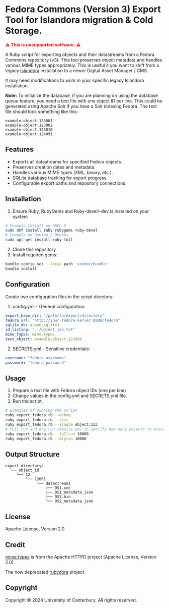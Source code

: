 # Fedora Commons (Version 3) Export Tool for Islandora migration & Cold Storage. 

<span style="color: red">**⚠️ This is unsupported software. ⚠️**</span>

A Ruby script for exporting objects and their datastreams from a Fedora Commons repository (v3). This tool preserves object metadata and handles various MIME types appropriately. This is useful it you want to shift from a legacy [Islandora](https://www.islandora.ca/) installation to a newer Digital Asset Manager / CMS. 

It may need modifications to work in your specific legacy Islandora installation.

**Note:** To initialize the database, if you are planning on using the database queue feature, you need a text file with one object ID per line. This could be generated using Apache Solr if you have a Solr indexing Fedora. The text file should look something like this:

```
example-object:123001
example-object:123002
example-object:123010
example-object:124091
```

## Features

- Exports all datastreams for specified Fedora objects.
- Preserves creation dates and metadata.
- Handles various MIME types (XML, binary, etc.).
- SQLite database tracking for export progress.
- Configurable export paths and repository connections.

## Installation

1. Ensure Ruby, RubyGems and Ruby-devel/-dev is installed on your system 

```bash
# Example Install on RHEL 9
sudo dnf install ruby rubygems ruby-devel
# Example on Debian / Ubuntu 
sudo apt-get install ruby-full
```

2. Clone this repository
3. Install required gems:

```bash
bundle config set --local path 'vendor/bundle'
bundle install
```

## Configuration

Create two configuration files in the script directory:

1. config.yml - General configuration:

```yaml
export_base_dir: "/path/to/export/directory"
fedora_url: "http://your-fedora-server:8080/fedora"
sqlite_db: queue.sqlite3
id_listing: "../object_ids.txt"
mime_types: mime.types
test_object: example-object:123456
```

2. SECRETS.yml - Sensitive credentials:

```yaml
username: "fedora_username"
password: "fedora_password"
```

## Usage 

1. Prepare a text file with Fedora object IDs (one per line)
2. Change values in the config.yml and SECRETS.yml file.
2. Run the script.

```bash
# Examples of running the script
ruby export_fedora.rb --debug
ruby export_fedora.rb --test
ruby export_fedora.rb --single object:123
# Full run and dry run require you to specify how many objects to process
ruby export_fedora.rb --fullrun 10000
ruby export_fedora.rb --dryrun 10000
```

## Output Structure

```
export_directory/
  └── object_id
     └── 12
         └── 12001
              └── datastreams
                  ├── DS1.xml
                  ├── DS1_metadata.json
                  ├── DS2.bin
                  └── DS2_metadata.json
```

## License

Apache License, Version 2.0

## Credit

[mime.types](https://svn.apache.org/repos/asf/httpd/httpd/trunk/docs/conf/mime.types) is from the Apache HTTPD project (Apache License, Version 2.0). 

The now deprecated [rubydora](https://github.com/samvera-deprecated/rubydora) project. 

## Copyright

Copyright © 2024 University of Canterbury. All rights reserved.